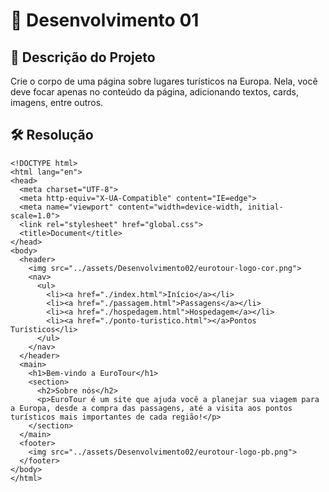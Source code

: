 # 📜 Desenvolvimento 01

## 🎯 Descrição do Projeto

Crie o corpo de uma página sobre lugares turísticos na Europa. Nela, você deve focar apenas no conteúdo da página, adicionando textos, cards, imagens, entre outros.

## 🛠️ Resolução
```
<!DOCTYPE html>
<html lang="en">
<head>
  <meta charset="UTF-8">
  <meta http-equiv="X-UA-Compatible" content="IE=edge">
  <meta name="viewport" content="width=device-width, initial-scale=1.0">
  <link rel="stylesheet" href="global.css">
  <title>Document</title>
</head>
<body>
  <header>
    <img src="../assets/Desenvolvimento02/eurotour-logo-cor.png">
    <nav>
      <ul>
        <li><a href="./index.html">Início</a></li>
        <li><a href="./passagem.html">Passagens</a></li>
        <li><a href="./hospedagem.html">Hospedagem</a></li>
        <li><a href="./ponto-turistico.html"></a>Pontos Turísticos</li>
      </ul>
    </nav>
  </header>
  <main>
    <h1>Bem-vindo a EuroTour</h1>
    <section>
      <h2>Sobre nós</h2>
      <p>EuroTour é um site que ajuda você a planejar sua viagem para a Europa, desde a compra das passagens, até a visita aos pontos turísticos mais importantes de cada região!</p>
    </section>
  </main>
  <footer>
    <img src="../assets/Desenvolvimento02/eurotour-logo-pb.png">
  </footer>
</body>
</html>
```

